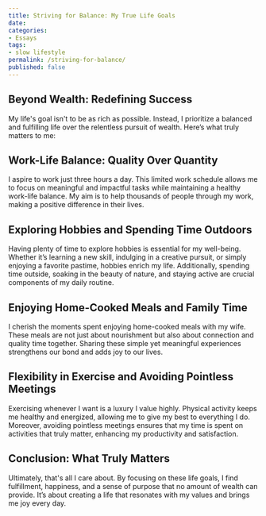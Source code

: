 ```yaml
---
title: Striving for Balance: My True Life Goals
date: 
categories:
- Essays
tags:
- slow lifestyle
permalink: /striving-for-balance/
published: false
---
```

## Beyond Wealth: Redefining Success

My life's goal isn't to be as rich as possible. Instead, I prioritize a balanced and fulfilling life over the relentless pursuit of wealth. Here’s what truly matters to me:

## Work-Life Balance: Quality Over Quantity

I aspire to work just three hours a day. This limited work schedule allows me to focus on meaningful and impactful tasks while maintaining a healthy work-life balance. My aim is to help thousands of people through my work, making a positive difference in their lives.

## Exploring Hobbies and Spending Time Outdoors

Having plenty of time to explore hobbies is essential for my well-being. Whether it’s learning a new skill, indulging in a creative pursuit, or simply enjoying a favorite pastime, hobbies enrich my life. Additionally, spending time outside, soaking in the beauty of nature, and staying active are crucial components of my daily routine.

## Enjoying Home-Cooked Meals and Family Time

I cherish the moments spent enjoying home-cooked meals with my wife. These meals are not just about nourishment but also about connection and quality time together. Sharing these simple yet meaningful experiences strengthens our bond and adds joy to our lives.

## Flexibility in Exercise and Avoiding Pointless Meetings

Exercising whenever I want is a luxury I value highly. Physical activity keeps me healthy and energized, allowing me to give my best to everything I do. Moreover, avoiding pointless meetings ensures that my time is spent on activities that truly matter, enhancing my productivity and satisfaction.

## Conclusion: What Truly Matters

Ultimately, that's all I care about. By focusing on these life goals, I find fulfillment, happiness, and a sense of purpose that no amount of wealth can provide. It’s about creating a life that resonates with my values and brings me joy every day.